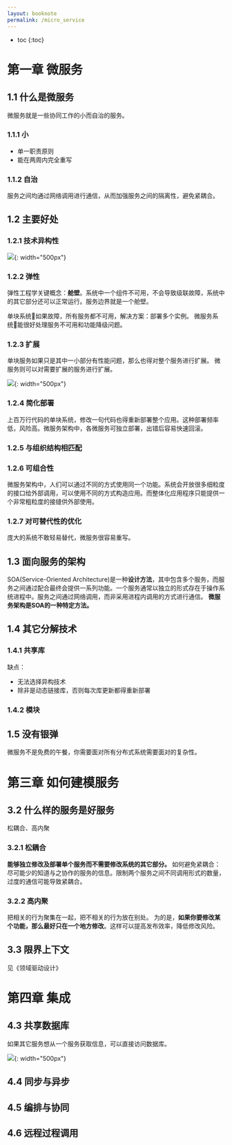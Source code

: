 ```yaml
---
layout: booknote
permalink: /micro_service
---
```


* toc
{:toc}

# 第一章 微服务

## 1.1 什么是微服务

微服务就是一些协同工作的小而自治的服务。

### 1.1.1 小

* 单一职责原则
* 能在两周内完全重写

### 1.1.2 自治

服务之间均通过网络调用进行通信，从而加强服务之间的隔离性，避免紧耦合。

## 1.2 主要好处

### 1.2.1 技术异构性

![](http://onk1k9bha.bkt.clouddn.com/2017-10-26-084412.png){: width="500px"}

### 1.2.2 弹性

弹性工程学关键概念：**舱壁**。系统中一个组件不可用，不会导致级联故障，系统中的其它部分还可以正常运行。服务边界就是一个舱壁。

单块系统如果故障，所有服务都不可用，解决方案：部署多个实例。
微服务系统能很好处理服务不可用和功能降级问题。

### 1.2.3 扩展

单块服务如果只是其中一小部分有性能问题，那么也得对整个服务进行扩展。
微服务则可以对需要扩展的服务进行扩展。

![](http://onk1k9bha.bkt.clouddn.com/2017-10-26-091627.png){: width="500px"}

### 1.2.4 简化部署

上百万行代码的单块系统，修改一句代码也得重新部署整个应用。这种部署频率低，风险高。微服务架构中，各微服务可独立部署，出错后容易快速回滚。

### 1.2.5 与组织结构相匹配

### 1.2.6 可组合性

微服务架构中，人们可以通过不同的方式使用同一个功能。系统会开放很多细粒度的接口给外部调用，可以使用不同的方式构造应用。而整体化应用程序只能提供一个非常粗粒度的接缝供外部使用。

### 1.2.7 对可替代性的优化

庞大的系统不敢轻易替代，微服务很容易重写。

## 1.3 面向服务的架构

SOA(Service-Oriented Architecture)是一种**设计方法**，其中包含多个服务，而服务之间通过配合最终会提供一系列功能。一个服务通常以独立的形式存在于操作系统进程中。服务之间通过网络调用，而非采用进程内调用的方式进行通信。
**微服务架构是SOA的一种特定方法。**

## 1.4 其它分解技术

### 1.4.1 共享库

缺点：

* 无法选择异构技术
* 除非是动态链接库，否则每次库更新都得重新部署

### 1.4.2 模块

## 1.5 没有银弹

微服务不是免费的午餐，你需要面对所有分布式系统需要面对的复杂性。

# 第三章 如何建模服务

## 3.2 什么样的服务是好服务

松耦合、高内聚

### 3.2.1 松耦合

**能够独立修改及部署单个服务而不需要修改系统的其它部分。**
如何避免紧耦合：尽可能少的知道与之协作的服务的信息。限制两个服务之间不同调用形式的数量，过度的通信可能导致紧耦合。

### 3.2.2 高内聚

把相关的行为聚集在一起，把不相关的行为放在别处。
为的是，**如果你要修改某个功能，那么最好只在一个地方修改**。这样可以提高发布效率，降低修改风险。

## 3.3 限界上下文

见《领域驱动设计》

# 第四章 集成

## 4.3 共享数据库

如果其它服务想从一个服务获取信息，可以直接访问数据库。

![](http://onk1k9bha.bkt.clouddn.com/2017-10-31-065242.png){: width="500px"}

## 4.4 同步与异步

## 4.5 编排与协同

## 4.6 远程过程调用
